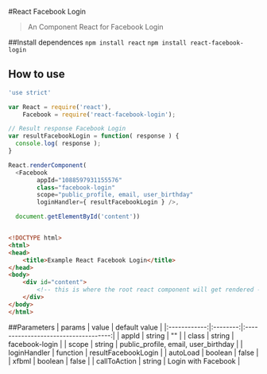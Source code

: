 #React Facebook Login

> An Component React for Facebook Login

##Install dependences
``` npm install react ```
``` npm install react-facebook-login ```

## How to use
```JAVASCRIPT
'use strict'

var React = require('react'),
    Facebook = require('react-facebook-login');

// Result response Facebook Login
var resultFacebookLogin = function( response ) {
  console.log( response );
}

React.renderComponent(
  <Facebook
        appId="1088597931155576"
        class="facebook-login"
        scope="public_profile, email, user_birthday"
        loginHandler={ resultFacebookLogin } />,

  document.getElementById('content'))

```

```HTML

<!DOCTYPE html>
<html>
<head>
    <title>Example React Facebook Login</title>
</head>
<body>
    <div id="content">
        <!-- this is where the root react component will get rendered -->
    </div>
</body>
</html>

```

##Parameters
|    params    |   value  |             default value            |
|:------------:|:--------:|:------------------------------------:|
|     appId    |  string  |                  ""                  |
|     class    |  string  |            facebook-login            |
|     scope    |  string  | public_profile, email, user_birthday |
| loginHandler | function |          resultFacebookLogin         |
|   autoLoad   |  boolean |                 false                |
|     xfbml    |  boolean |                 false                |
| callToAction |  string  |          Login with Facebook         |
